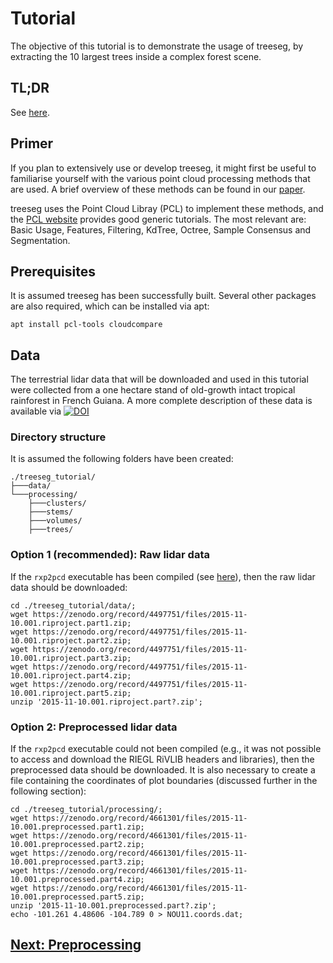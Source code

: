 # Tutorial

The objective of this tutorial is to demonstrate the usage of treeseg, by extracting the 10 largest trees inside a complex forest scene.

## TL;DR

See [here](tutorial_tldr.md).

## Primer

If you plan to extensively use or develop treeseg, it might first be useful to familiarise yourself with the various point cloud processing methods that are used. A brief overview of these methods can be found in our [paper](https://doi.org/10.1111/2041-210X.13121).

treeseg uses the Point Cloud Libray (PCL) to implement these methods, and the [PCL website](https://pointclouds.org/) provides good generic tutorials. The most relevant are: Basic Usage, Features, Filtering, KdTree, Octree, Sample Consensus and Segmentation.

## Prerequisites

It is assumed treeseg has been successfully built. Several other packages are also required, which can be installed via apt:

```
apt install pcl-tools cloudcompare 
```

## Data

The terrestrial lidar data that will be downloaded and used in this tutorial were collected from a one hectare stand of old-growth intact tropical rainforest in French Guiana. A more complete description of these data is available via [![DOI](https://zenodo.org/badge/DOI/10.5281/zenodo.4497751.svg)](https://doi.org/10.5281/zenodo.4497751)

### Directory structure

It is assumed the following folders have been created:

```
./treeseg_tutorial/
├───data/
└───processing/
    ├───clusters/
    ├───stems/
    ├───volumes/
    ├───trees/
```

### Option 1 (recommended): Raw lidar data

If the `rxp2pcd` executable has been compiled (see [here](../README.md#installation)), then the raw lidar data should be downloaded:

```
cd ./treeseg_tutorial/data/;
wget https://zenodo.org/record/4497751/files/2015-11-10.001.riproject.part1.zip;
wget https://zenodo.org/record/4497751/files/2015-11-10.001.riproject.part2.zip;
wget https://zenodo.org/record/4497751/files/2015-11-10.001.riproject.part3.zip;
wget https://zenodo.org/record/4497751/files/2015-11-10.001.riproject.part4.zip;
wget https://zenodo.org/record/4497751/files/2015-11-10.001.riproject.part5.zip;
unzip '2015-11-10.001.riproject.part?.zip';
```

### Option 2: Preprocessed lidar data

If the `rxp2pcd` executable could not been compiled (e.g., it was not possible to access and download the RIEGL RiVLIB headers and libraries), then the preprocessed data should be downloaded. It is also necessary to create a file containing the coordinates of plot boundaries (discussed further in the following section):

```
cd ./treeseg_tutorial/processing/;
wget https://zenodo.org/record/4661301/files/2015-11-10.001.preprocessed.part1.zip;
wget https://zenodo.org/record/4661301/files/2015-11-10.001.preprocessed.part2.zip;
wget https://zenodo.org/record/4661301/files/2015-11-10.001.preprocessed.part3.zip;
wget https://zenodo.org/record/4661301/files/2015-11-10.001.preprocessed.part4.zip;
wget https://zenodo.org/record/4661301/files/2015-11-10.001.preprocessed.part5.zip;
unzip '2015-11-10.001.preprocessed.part?.zip';
echo -101.261 4.48606 -104.789 0 > NOU11.coords.dat;
```

## [Next: Preprocessing](tutorial_preprocessing.md)
